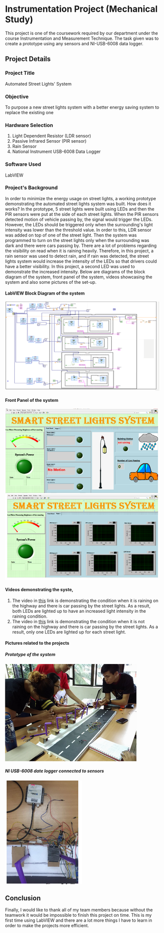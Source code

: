# Instrumentation Project (Mechanical Study)
This project is one of the coursework required by our department under the course Instrumentation and Measurement Technique. The task given was to create a prototype using any sensors and NI-USB-6008 data logger. 

## Project Details

### Project Title
Automated Street Lights' System

### Objective
To purpose a new street lights system with a better energy saving system to replace the existing one

### Hardware Selection
1. Light Dependent Resistor (LDR sensor)
2. Passive Infrared Sensor (PIR sensor)
3. Rain Sensor
4. National Instrument USB-6008 Data Logger

### Software Used
LabVIEW

### Project's Background
In order to minimize the energy usage on street lights, a working prototype demonstrating the automated street lights system was built. How does it works? In the prototype, 5 street lights were built using LEDs and then the PIR sensors were put at the side of each street lights. When the PIR sensors detected motion of vehicle passing by, the signal would trigger the LEDs. However, the LEDs should be triggered only when the surrounding's light intensity was lower than the threshold value. In order to this, LDR sensor was added on top of one of the street light. Then the system was programmed to turn on the street lights only when the surrounding was dark and there were cars passing by. There are a lot of problems regarding the visibility on read when it is raining heavily. Therefore, in this project, a rain sensor was used to detect rain, and if rain was detected, the street lights system would increase the intensity of the LEDs so that drivers could have a better visibility. In this project, a second LED was used to demonstrate the increased intensity. Below are diagrams of the block diagram of the system, front panel of the system, videos showcasing the system and also some pictures of the set-up.

#### LabVIEW Block Diagram of the system
![LabVIEW Block Diagram](instrument.png)

#### Front Panel of the system
![Front Panel](front-panel-2.png)
![Front Panel](front-panel-1.png)

#### Videos demonstrating the syste,
1. The video in [this](https://www.youtube.com/watch?v=p90MB6ILn4E&feature=youtu.be) link is demonstrating the condition when it is raining on the highway and there is car passing by the street lights. As a result, both LEDs are lighted up to have an increased light intensity in the raining condition.
2. The video in [this](https://www.youtube.com/watch?v=YJaCJHp4dg4) link is demonstrating the condition when it is not raining on the highway and there is car passing by the street lights. As a result, only one LEDs are lighted up for each street light.

#### Pictures related to the projects

##### Prototype of the system
![prototype of the system](setup.png)

##### NI USB-6008 date logger connected to sensors
![NI USB-6008 data logger connected to the sensors](daq.png)


## Conclusion
Finally, I would like to thank all of my team members because without the teamwork it would be impossible to finish this project on time. This is my first time using LabVIEW and there are a lot more things I have to learn in order to make the projects more efficient.
